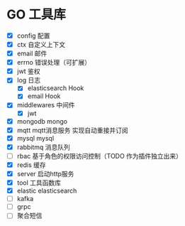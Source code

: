 # GO 工具库

- [x] config 配置
- [x] ctx 自定义上下文
- [x] email 邮件
- [x] errno 错误处理（可扩展）
- [x] jwt 鉴权
- [x] log 日志
  - [x] elasticsearch Hook
  - [x] email Hook
- [x] middlewares 中间件
  - [x] jwt
- [x] mongodb mongo
- [x] mqtt mqtt消息服务 实现自动重接并订阅
- [x] mysql mysql
- [x] rabbitmq 消息队列
- [ ] rbac 基于角色的权限访问控制（TODO 作为插件独立出来）
- [x] redis 缓存
- [x] server 启动http服务
- [x] tool 工具函数库
- [x] elastic elasticsearch 
- [ ] kafka
- [ ] grpc
- [ ] 聚合短信